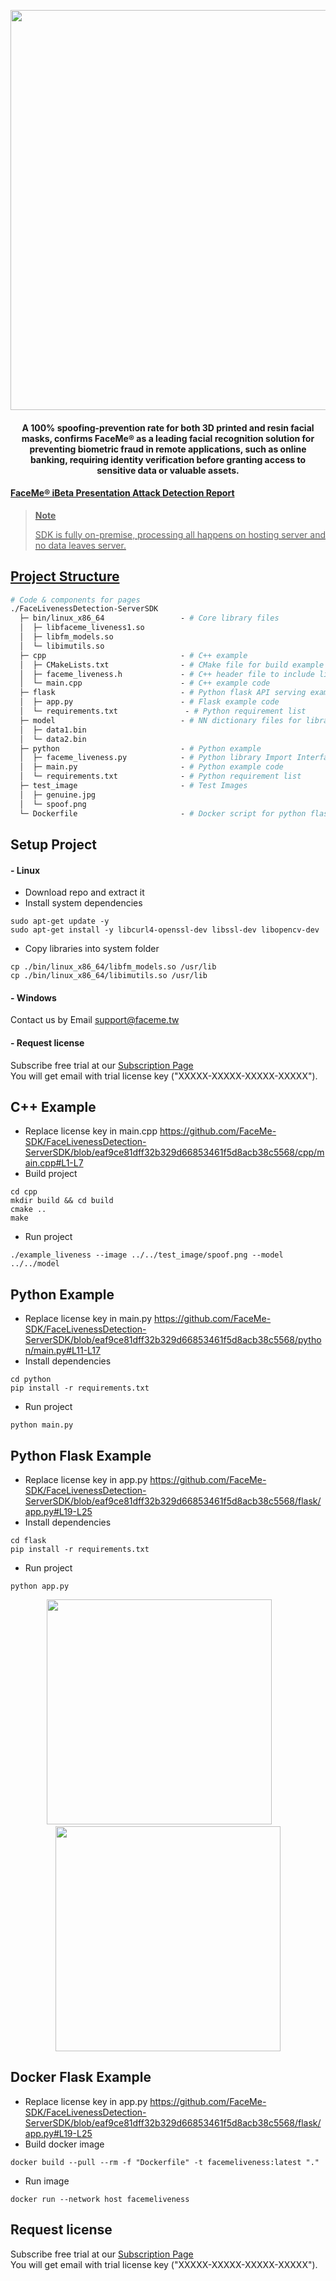 <p align="center">
  <img width="640" src="https://user-images.githubusercontent.com/122285115/211849833-8f007605-c9f8-4f60-9b95-5ad606920d61.jpg">
  <h4 align="center">A 100% spoofing-prevention rate for both 3D printed and resin facial masks, confirms FaceMe® as a leading facial recognition solution for preventing biometric fraud in remote applications, such as online banking, requiring identity verification before granting access to sensitive data or valuable assets.</h4>  
  <h4><a target="_blank" href="https://www.ibeta.com/wp-content/uploads/2022/03/220304-CyberLink-PAD-Level-2-Confirmation-Letter.pdf">FaceMe® iBeta Presentation Attack Detection Report</h4>
</p>

> **Note**
>
> SDK is fully on-premise, processing all happens on hosting server and no data leaves server.

## Project Structure
```graphql
# Code & components for pages
./FaceLivenessDetection-ServerSDK
  ├─ bin/linux_x86_64                 - # Core library files
  │  ├─ libfaceme_liveness1.so
  │  ├─ libfm_models.so
  │  └─ libimutils.so
  ├─ cpp                              - # C++ example
  │  ├─ CMakeLists.txt                - # CMake file for build example
  │  ├─ faceme_liveness.h             - # C++ header file to include library
  │  └─ main.cpp                      - # C++ example code
  ├─ flask                            - # Python flask API serving example
  │  ├─ app.py                        - # Flask example code
  │  └─ requirements.txt               - # Python requirement list
  ├─ model                            - # NN dictionary files for library
  │  ├─ data1.bin
  │  └─ data2.bin
  ├─ python                           - # Python example
  │  ├─ faceme_liveness.py            - # Python library Import Interface file
  │  ├─ main.py                       - # Python example code
  │  └─ requirements.txt              - # Python requirement list
  ├─ test_image                       - # Test Images
  │  ├─ genuine.jpg
  │  └─ spoof.png
  └─ Dockerfile                       - # Docker script for python flask API serving example
```

## Setup Project
#### - Linux
- Download repo and extract it
- Install system dependencies
```
sudo apt-get update -y
sudo apt-get install -y libcurl4-openssl-dev libssl-dev libopencv-dev
```
- Copy libraries into system folder
```
cp ./bin/linux_x86_64/libfm_models.so /usr/lib
cp ./bin/linux_x86_64/libimutils.so /usr/lib
```
#### - Windows
Contact us by Email support@faceme.tw
#### - Request license
Subscribe free trial at our [Subscription Page](https://sdk.faceme.tw/#contact-us)  
You will get email with trial license key ("XXXXX-XXXXX-XXXXX-XXXXX").
  
## C++ Example
- Replace license key in main.cpp https://github.com/FaceMe-SDK/FaceLivenessDetection-ServerSDK/blob/eaf9ce81dff32b329d66853461f5d8acb38c5568/cpp/main.cpp#L1-L7
- Build project
```
cd cpp
mkdir build && cd build
cmake ..
make
```
- Run project
```
./example_liveness --image ../../test_image/spoof.png --model ../../model
```

## Python Example
- Replace license key in main.py https://github.com/FaceMe-SDK/FaceLivenessDetection-ServerSDK/blob/eaf9ce81dff32b329d66853461f5d8acb38c5568/python/main.py#L11-L17
- Install dependencies
```
cd python
pip install -r requirements.txt
```
- Run project
```
python main.py
```
## Python Flask Example
- Replace license key in app.py https://github.com/FaceMe-SDK/FaceLivenessDetection-ServerSDK/blob/eaf9ce81dff32b329d66853461f5d8acb38c5568/flask/app.py#L19-L25
- Install dependencies
```
cd flask
pip install -r requirements.txt
```
- Run project
```
python app.py
```
<p align="center">
  <img width="360" src="https://user-images.githubusercontent.com/122285115/211873670-053fccc6-ffcf-443d-8d6d-6c3e2c161374.png">&emsp;&emsp;
  <img width="360" src="https://user-images.githubusercontent.com/122285115/211873784-0ba680ca-aad4-4535-bd6c-cefc328afdb3.png">
</p>


## Docker Flask Example
- Replace license key in app.py https://github.com/FaceMe-SDK/FaceLivenessDetection-ServerSDK/blob/eaf9ce81dff32b329d66853461f5d8acb38c5568/flask/app.py#L19-L25
- Build docker image
```
docker build --pull --rm -f "Dockerfile" -t facemeliveness:latest "."
```
- Run image
```
docker run --network host facemeliveness
```
## Request license
Subscribe free trial at our [Subscription Page](https://sdk.faceme.tw/#contact-us)  
You will get email with trial license key ("XXXXX-XXXXX-XXXXX-XXXXX").
